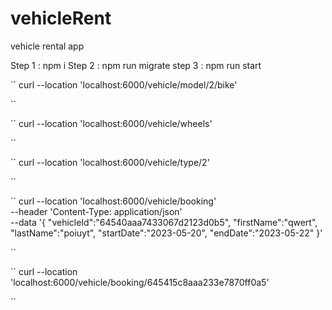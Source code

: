 # vehicleRent
vehicle rental app

Step 1 : npm i
Step 2 : npm run migrate
step 3 : npm run start


``
curl --location 'localhost:6000/vehicle/model/2/bike'

``

``
curl --location 'localhost:6000/vehicle/wheels'

``

``
curl --location 'localhost:6000/vehicle/type/2'

``

``
curl --location 'localhost:6000/vehicle/booking' \
--header 'Content-Type: application/json' \
--data '{
    "vehicleId":"64540aaa7433067d2123d0b5",
    "firstName":"qwert",
    "lastName":"poiuyt",
    "startDate":"2023-05-20",
    "endDate":"2023-05-22"
}'

``

``
curl --location 'localhost:6000/vehicle/booking/645415c8aaa233e7870ff0a5'

``
